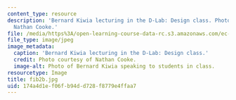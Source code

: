 ```yaml
---
content_type: resource
description: 'Bernard Kiwia lecturing in the D-Lab: Design class. Photo courtesy of
  Nathan Cooke.'
file: /media/https%3A/open-learning-course-data-rc.s3.amazonaws.com/ec-720j-d-lab-ii-design-spring-2010/174a4d1ef06fb94dd728f8779e4ffaa7_fib2b.jpg
file_type: image/jpeg
image_metadata:
  caption: 'Bernard Kiwia lecturing in the D-Lab: Design class.'
  credit: Photo courtesy of Nathan Cooke.
  image-alt: Photo of Bernard Kiwia speaking to students in class.
resourcetype: Image
title: fib2b.jpg
uid: 174a4d1e-f06f-b94d-d728-f8779e4ffaa7
---
```


